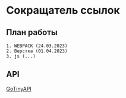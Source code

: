 # Сокращатель ссылок

## План работы
    1. WEBPACK (24.03.2023)
    2. Верстка (01.04.2023)
    3. js (...)

## API

[GoTinyAPI](https://github.com/robvanbakel/gotiny-api)